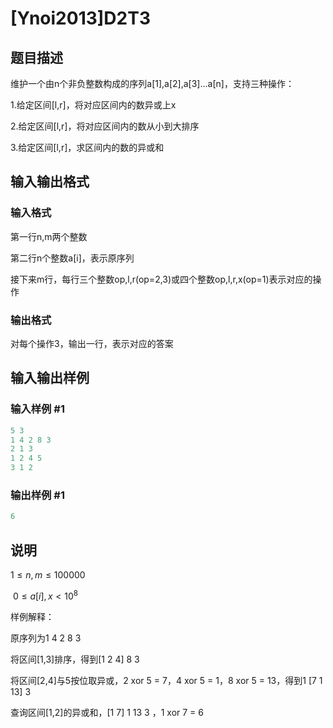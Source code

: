 # [Ynoi2013]D2T3

## 题目描述

维护一个由n个非负整数构成的序列a[1],a[2],a[3]...a[n]，支持三种操作：

1.给定区间[l,r]，将对应区间内的数异或上x

2.给定区间[l,r]，将对应区间内的数从小到大排序

3.给定区间[l,r]，求区间内的数的异或和

## 输入输出格式

### 输入格式

第一行n,m两个整数

第二行n个整数a[i]，表示原序列

接下来m行，每行三个整数op,l,r(op=2,3)或四个整数op,l,r,x(op=1)表示对应的操作

### 输出格式

对每个操作3，输出一行，表示对应的答案

## 输入输出样例

### 输入样例 #1

```cpp
5 3
1 4 2 8 3
2 1 3
1 2 4 5
3 1 2
```


### 输出样例 #1

```cpp
6
```


## 说明

 $1 \le n,m \le 100000$ 

 $0 \le a[i],x<10^8$ 

样例解释：

原序列为1 4 2 8 3

将区间[1,3]排序，得到[1 2 4] 8 3

将区间[2,4]与5按位取异或，2 xor 5 = 7，4 xor 5 = 1，8 xor 5 = 13，得到1 [7 1 13] 3

查询区间[1,2]的异或和，[1 7] 1 13 3 ，1 xor 7 = 6

